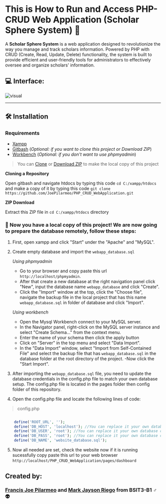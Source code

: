 # This is How to Run and Access PHP-CRUD Web Application __(Scholar Sphere System)__  :rocket:

A __Scholar Sphere System__ is a web application designed to revolutionize the way you manage and track scholars information. Powered by PHP with CRUD (Create, Read, Update, Delete) functionality, the system is built to provide efficient and user-friendly tools for administrators to effectively oversee and organize scholars' information.

## :computer: Interface: 
![visual](https://i.pinimg.com/originals/ec/7e/39/ec7e39d31e7ea5ab70d287bc97b4f06a.png?fbclid=IwAR38tjju9EXQomiDyH9nqAuPglG-AgZAquvG2MANz0MX88zEqxwTre4NC4Y)

---

## :hammer_and_wrench: Installation

### Requirements

- [Xampp](https://www.apachefriends.org/download.html)
- [Gitbash](https://git-scm.com/downloads) (*Optional: if you want to clone this project or Download ZIP*)
- [Workbench](https://dev.mysql.com/downloads/workbench/) (*Optional: if you don't want to use phpmyadmin*)

> You can [Clone](https://github.com/JoePilarmeo/PHP_CRUD_WebApplication.git) or [Download ZIP](https://github.com/JoePilarmeo/PHP_CRUD_WebApplication/archive/refs/heads/main.zip) to make the local copy of this project

 **Cloning a Repository**

Open gitbash and navigate htdocs by typing this code `cd C:/xampp/htdocs` and make a copy of it by typing this code `git clone https://github.com/JoePilarmeo/PHP_CRUD_WebApplication.git`

 **ZIP Download**

Extract this ZIP file in `cd C:/xampp/htdocs` directory 

### :open_file_folder: Now you have a local copy of this project! We are now going to prepare the database remotely, follow these steps:

1. First, open xampp and click "Start" under the "Apache" and "MySQL".

2. Create empty database and import the `webapp_database.sql`

    *Using phpmyadmin*

    - Go to your browser and copy paste this url `http://localhost/phpmyadmin`.
    - After that create a new database at the right navigation panel click "New", input the database name `webapp_database` and click "Create".
    - Click the "Import" window at the top, click the "Choose file", navigate the backup file in the local project that has this name `webapp_database.sql` in folder of database and click "Import".

    *Using workbench*
    - Open the Mysql Workbench connect to your MySQL server.
    - In the Navigator panel, right-click on the MySQL server instance and select "Create Schema..." from the context menu.	
    - Enter the name of your schema then click the apply button
    - Click on "Server" in the top menu and select "Data Import".
    - In the "Data Import" window, select "Import from Self-Contained File" and select the backup file that has `webapp_database.sql` in the database folder at the root directory of the project.
    -Now click the "Start Import".

3. After importing the `webapp_database.sql` file, you need to update the database credentials in the config.php file to match your own database setup. The config.php file is located in the pages folder then config folder of this repository.
4. Open the config.php file and locate the following lines of code:

> config.php
```php

	define('ROOT_URL', '');
	define('DB_HOST', 'localhost'); //You can replace it your own database credentials 
	define('DB_USER', 'root'); //You can replace it your own database credentials 
	define('DB_PASS', 'root'); //You can replace it your own database credentials 
	define('DB_NAME', 'website_database.sql');

```

5. Now all needed are set, check the website now if it is running sucessfully copy paste this url to your web browser `http://localhost/PHP_CRUD_WebApplication/pages/dashboard`

## Created by:

### **[Francis Joe Pilarmeo](https://github.com/JoePilarmeo)** and **[Mark Jayson Riego](https://github.com/MJRiego)** from BSIT3-B1 :male_sign::alien:
